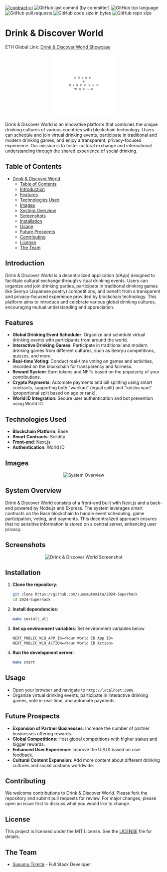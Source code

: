 [![contract-ci](https://github.com/susumutomita/2024-Superhack/actions/workflows/contract_ci.yml/badge.svg?branch=main)](https://github.com/susumutomita/2024-Superhack/actions/workflows/contract_ci.yml)
![GitHub last commit (by committer)](https://img.shields.io/github/last-commit/susumutomita/2024-Superhack)
![GitHub top language](https://img.shields.io/github/languages/top/susumutomita/2024-Superhack)
![GitHub pull requests](https://img.shields.io/github/issues-pr/susumutomita/2024-Superhack)
![GitHub code size in bytes](https://img.shields.io/github/languages/code-size/susumutomita/2024-Superhack)
![GitHub repo size](https://img.shields.io/github/repo-size/susumutomita/2024-Superhack)

# Drink & Discover World

ETH Global Link: [Drink & Discover World Showcase](https://ethglobal.com/showcase/drink-and-discoverworld-sfbo5)

<div style="text-align: center;">
  <img src="./images/logo.png" width="200" height="200" alt="Drink & Discover World Logo"/>
</div>

Drink & Discover World is an innovative platform that combines the unique drinking cultures of various countries with blockchain technology. Users can schedule and join virtual drinking events, participate in traditional and modern drinking games, and enjoy a transparent, privacy-focused experience. Our mission is to foster cultural exchange and international understanding through the shared experience of social drinking.

## Table of Contents

- [Drink \& Discover World](#drink--discover-world)
  - [Table of Contents](#table-of-contents)
  - [Introduction](#introduction)
  - [Features](#features)
  - [Technologies Used](#technologies-used)
  - [Images](#images)
  - [System Overview](#system-overview)
  - [Screenshots](#screenshots)
  - [Installation](#installation)
  - [Usage](#usage)
  - [Future Prospects](#future-prospects)
  - [Contributing](#contributing)
  - [License](#license)
  - [The Team](#the-team)

## Introduction

Drink & Discover World is a decentralized application (dApp) designed to facilitate cultural exchange through virtual drinking events. Users can organize and join drinking parties, participate in traditional drinking games like Senryu (Japanese poetry) competitions, and benefit from a transparent and privacy-focused experience provided by blockchain technology. This platform aims to introduce and celebrate various global drinking cultures, encouraging mutual understanding and appreciation.

## Features

- **Global Drinking Event Scheduler**: Organize and schedule virtual drinking events with participants from around the world.
- **Interactive Drinking Games**: Participate in traditional and modern drinking games from different cultures, such as Senryu competitions, quizzes, and more.
- **Real-time Voting**: Conduct real-time voting on games and activities, recorded on the blockchain for transparency and fairness.
- **Reward System**: Earn tokens and NFTs based on the popularity of your contributions.
- **Crypto Payments**: Automate payments and bill splitting using smart contracts, supporting both "warikan" (equal split) and "keisha wari" (proportional split based on age or rank).
- **World ID Integration**: Secure user authentication and bot prevention using World ID.

## Technologies Used

- **Blockchain Platform**: Base
- **Smart Contracts**: Solidity
- **Front-end**: Next.js
- **Authentication**: World ID

## Images

<div style="text-align: center;">
  <img src="./images/drink-discover-world-diagram.png" width="400" height="400" alt="System Overview"/>
</div>

## System Overview

Drink & Discover World consists of a front-end built with Next.js and a back-end powered by Node.js and Express. The system leverages smart contracts on the Base blockchain to handle event scheduling, game participation, voting, and payments. This decentralized approach ensures that no sensitive information is stored on a central server, enhancing user privacy.

## Screenshots

<div style="text-align: center;">
  <img src="./images/drink-discover-world-screenshot.png" width="400" height="300" alt="Drink & Discover World Screenshot"/>
</div>

## Installation

1. **Clone the repository**:

   ```bash
   git clone https://github.com/susumutomita/2024-Superhack
   cd 2024-Superhack
   ```

2. **Install dependencies**:

   ```bash
   make install_all
   ```

3. **Set up environment variables**:
   Set environment variables below

   ```plaintext
   NEXT_PUBLIC_WLD_APP_ID=<Your World ID App ID>
   NEXT_PUBLIC_WLD_ACTION=<Your World ID Action>
   ```

4. **Run the development server**:
   ```bash
   make start
   ```

## Usage

- Open your browser and navigate to `http://localhost:3000`.
- Organize virtual drinking events, participate in interactive drinking games, vote in real-time, and automate payments.

## Future Prospects

- **Expansion of Partner Businesses**: Increase the number of partner businesses offering rewards.
- **Global Competitions**: Host global competitions with higher stakes and bigger rewards.
- **Enhanced User Experience**: Improve the UI/UX based on user feedback.
- **Cultural Content Expansion**: Add more content about different drinking cultures and social customs worldwide.

## Contributing

We welcome contributions to Drink & Discover World. Please fork the repository and submit pull requests for review. For major changes, please open an issue first to discuss what you would like to change.

## License

This project is licensed under the MIT License. See the [LICENSE](LICENSE) file for details.

## The Team

- [Susumu Tomita](https://susumutomita.netlify.app/) - Full Stack Developer
